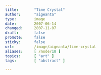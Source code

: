 ```yaml
---
title:       "Time Crystal"
author:      "aigeanta"
type:        image
date:        2007-06-14
changed:     2007-11-07
draft:       false
promote:     false
sticky:      false
url:         /image/aigeanta/time-crystal
aliases:     [ /node/18 ]
topics:      [ "art" ]
tags:        [ "abstract" ]

---
```



